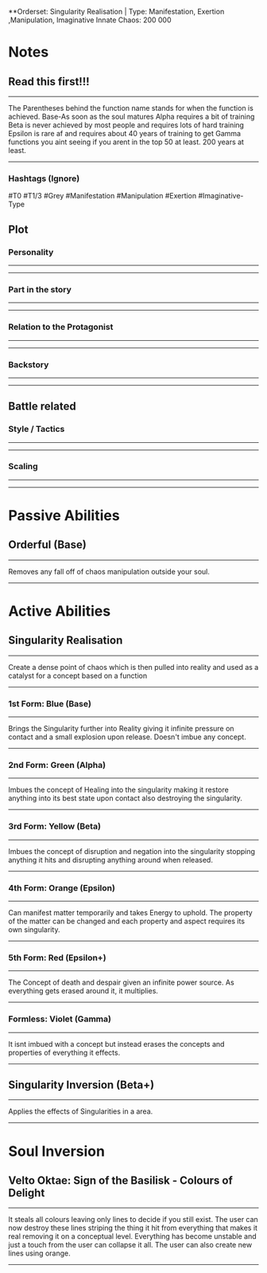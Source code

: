 **Orderset: Singularity Realisation  | Type: Manifestation, Exertion ,Manipulation, Imaginative
Innate Chaos:  200 000

# Notes
## Read this first!!!
___
The Parentheses behind the function name stands for when the function is achieved.
Base-As soon as the soul matures
Alpha requires a bit of training 
Beta is never achieved by most people and requires lots of hard training
Epsilon is rare af and requires about 40 years of training to get
Gamma functions you aint seeing if you arent in the top 50 at least. 200 years at least.
___
### Hashtags (Ignore)
#T0
#T1/3
#Grey
#Manifestation
#Manipulation 
#Exertion 
#Imaginative-Type
## Plot
### Personality
___

___
### Part in the story
___

___
### Relation to the Protagonist
___

___
### Backstory
___

___

## Battle related

### Style / Tactics
___

___
### Scaling 
___

___


# Passive Abilities
## Orderful (Base)
___
Removes any fall off of chaos manipulation outside your soul.
___


# Active Abilities
## Singularity Realisation
___
Create a dense point of chaos which is then pulled into reality and used as a catalyst for a concept based on a function
___
### 1st Form: Blue (Base)
___
Brings the Singularity further into Reality giving it infinite pressure on contact and a small explosion upon release. Doesn't imbue any concept.
___
### 2nd Form: Green (Alpha)
___
Imbues the concept of Healing into the singularity making it restore anything into its best state upon contact also destroying the singularity.
___
### 3rd Form: Yellow (Beta)
___
Imbues the concept of disruption and negation into the singularity stopping anything it hits and disrupting anything around when released.
___
### 4th Form: Orange (Epsilon)
___
Can manifest matter temporarily and takes Energy to uphold. The property of the matter can be changed and each property and aspect requires its own singularity.
___
### 5th Form: Red (Epsilon+)
___
The Concept of death and despair given an infinite power source. As everything gets erased around it, it multiplies. 
___
### Formless: Violet (Gamma)
___
It isnt imbued with a concept but instead erases the concepts and properties of everything it effects.
___

## Singularity Inversion (Beta+)
___
Applies the effects of Singularities in a area.
___
# Soul Inversion
## Velto Oktae: Sign of the Basilisk - Colours of Delight
___
It steals all colours leaving only lines to decide if you still exist. The user can now destroy these lines striping the thing it hit from everything that makes it real removing it on a conceptual level. 
Everything has become unstable and just a touch from the user can collapse it all.
The user can also create new lines using orange.
___
